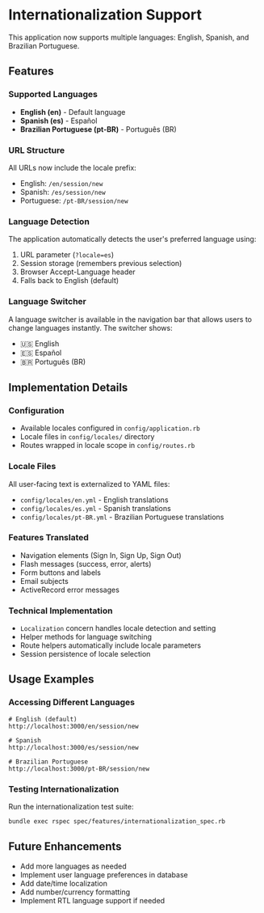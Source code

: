 # Internationalization Support

This application now supports multiple languages: English, Spanish, and Brazilian Portuguese.

## Features

### Supported Languages
- **English (en)** - Default language
- **Spanish (es)** - Español
- **Brazilian Portuguese (pt-BR)** - Português (BR)

### URL Structure
All URLs now include the locale prefix:
- English: `/en/session/new`
- Spanish: `/es/session/new`  
- Portuguese: `/pt-BR/session/new`

### Language Detection
The application automatically detects the user's preferred language using:
1. URL parameter (`?locale=es`)
2. Session storage (remembers previous selection)
3. Browser Accept-Language header
4. Falls back to English (default)

### Language Switcher
A language switcher is available in the navigation bar that allows users to change languages instantly. The switcher shows:
- 🇺🇸 English
- 🇪🇸 Español  
- 🇧🇷 Português (BR)

## Implementation Details

### Configuration
- Available locales configured in `config/application.rb`
- Locale files in `config/locales/` directory
- Routes wrapped in locale scope in `config/routes.rb`

### Locale Files
All user-facing text is externalized to YAML files:
- `config/locales/en.yml` - English translations
- `config/locales/es.yml` - Spanish translations
- `config/locales/pt-BR.yml` - Brazilian Portuguese translations

### Features Translated
- Navigation elements (Sign In, Sign Up, Sign Out)
- Flash messages (success, error, alerts)
- Form buttons and labels
- Email subjects
- ActiveRecord error messages

### Technical Implementation
- `Localization` concern handles locale detection and setting
- Helper methods for language switching
- Route helpers automatically include locale parameters
- Session persistence of locale selection

## Usage Examples

### Accessing Different Languages
```
# English (default)
http://localhost:3000/en/session/new

# Spanish
http://localhost:3000/es/session/new

# Brazilian Portuguese  
http://localhost:3000/pt-BR/session/new
```

### Testing Internationalization
Run the internationalization test suite:
```bash
bundle exec rspec spec/features/internationalization_spec.rb
```

## Future Enhancements
- Add more languages as needed
- Implement user language preferences in database
- Add date/time localization
- Add number/currency formatting
- Implement RTL language support if needed